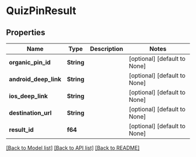 # QuizPinResult

## Properties
Name | Type | Description | Notes
------------ | ------------- | ------------- | -------------
**organic_pin_id** | **String** |  | [optional] [default to None]
**android_deep_link** | **String** |  | [optional] [default to None]
**ios_deep_link** | **String** |  | [optional] [default to None]
**destination_url** | **String** |  | [optional] [default to None]
**result_id** | **f64** |  | [optional] [default to None]

[[Back to Model list]](../README.md#documentation-for-models) [[Back to API list]](../README.md#documentation-for-api-endpoints) [[Back to README]](../README.md)


